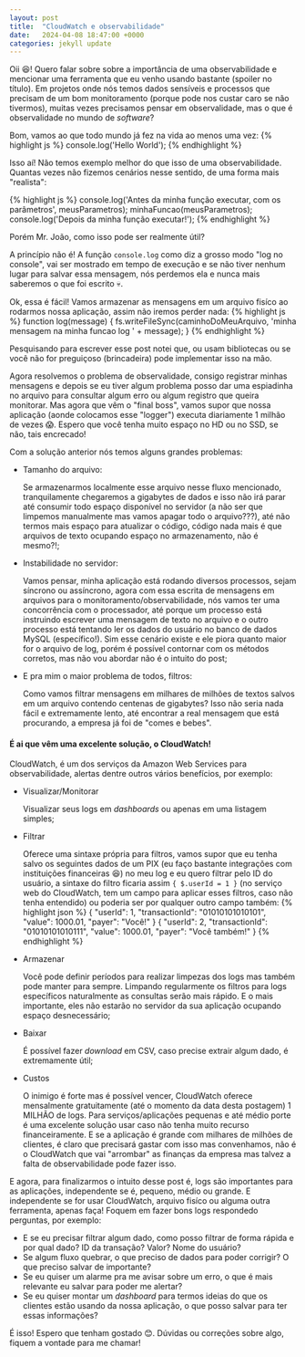 ```yaml
---
layout: post
title:  "CloudWatch e observabilidade"
date:   2024-04-08 18:47:00 +0000
categories: jekyll update
---
```


Oii &#128518;! Quero falar sobre sobre a importância de uma observabilidade e mencionar uma ferramenta que eu venho usando bastante (spoiler no título).
Em projetos onde nós temos dados sensíveis e processos que precisam de um bom monitoramento (porque pode nos custar caro se não tivermos), muitas vezes precisamos pensar em observalidade, mas o que é observalidade no mundo de <i>software</i>?

Bom, vamos ao que todo mundo já fez na vida ao menos uma vez:
{% highlight js %}
console.log('Hello World');
{% endhighlight %}

Isso aí! Não temos exemplo melhor do que isso de uma observabilidade. Quantas vezes não fizemos cenários nesse sentido, de uma forma mais "realista":

{% highlight js %}
console.log('Antes da minha função executar, com os parâmetros', meusParametros);
minhaFuncao(meusParametros);
console.log('Depois da minha função executar!');
{% endhighlight %}

Porém Mr. João, como isso pode ser realmente útil? 

A princípio não é! A função `console.log` como diz a grosso modo "log no console", vai ser mostrado em tempo de execução e se não tiver nenhum lugar para salvar essa mensagem, nós perdemos ela e nunca mais saberemos o que foi escrito &#128128;.

Ok, essa é fácil! Vamos armazenar as mensagens em um arquivo fisíco ao rodarmos nossa aplicação, assim não iremos perder nada:
{% highlight js %}
function log(message) {
   fs.writeFileSync(caminhoDoMeuArquivo, 'minha mensagem na minha funcao log ' + message);
}
{% endhighlight %}

Pesquisando para escrever esse post notei que, ou usam bibliotecas ou se você não for preguiçoso (brincadeira) pode implementar isso na mão.

Agora resolvemos o problema de observalidade, consigo registrar minhas mensagens e depois se eu tiver algum problema posso dar uma espiadinha no arquivo para consultar algum erro ou algum registro que queira monitorar. Mas agora que vêm o "final boss", vamos supor que nossa aplicação (aonde colocamos esse "logger") executa diariamente 1 milhão de vezes &#128561;. Espero que você tenha muito espaço no HD ou no SSD, se não, tais encrecado!

Com a solução anterior nós temos alguns grandes problemas:

* Tamanho do arquivo:

    Se armazenarmos localmente esse arquivo nesse fluxo mencionado, tranquilamente chegaremos a gigabytes de dados e isso não irá parar até consumir todo espaço disponível no servidor (a não ser que limpemos manualmente mas vamos apagar todo o arquivo???), até não termos mais espaço para atualizar o código, código nada mais é que arquivos de texto ocupando espaço no armazenamento, não é mesmo?!;

* Instabilidade no servidor:
  
    Vamos pensar, minha aplicação está rodando diversos processos, sejam síncrono ou assíncrono, agora com essa escrita de mensagens em arquivos para o monitoramento/observabilidade, nós vamos ter uma concorrência com o processador, até porque um processo está instruindo escrever uma mensagem de texto no arquivo e o outro processo está tentando ler os dados do usuário no banco de dados MySQL (específico!). Sim esse cenário existe e ele piora quanto maior for o arquivo de log, porém é possível contornar com os métodos corretos, mas não vou abordar não é o intuito do post;

* E pra mim o maior problema de todos, filtros:

    Como vamos filtrar mensagens em milhares de milhões de textos salvos em um arquivo contendo centenas de gigabytes? Isso não seria nada fácil e extremamente lento, até encontrar a real mensagem que está procurando, a empresa já foi de "comes e bebes".


<h4>É ai que vêm uma excelente solução, o CloudWatch!</h4>

CloudWatch, é um dos serviços da Amazon Web Services para observabilidade, alertas dentre outros vários benefícios, por exemplo:

* Visualizar/Monitorar

    Visualizar seus logs em <i>dashboards</i> ou apenas em uma listagem simples;

* Filtrar

    Oferece uma sintaxe própria para filtros, vamos supor que eu tenha salvo os seguintes dados de um PIX (eu faço bastante integrações com instituições financeiras &#128518;) no meu log e eu quero filtrar pelo ID do usuário, a sintaxe do filtro ficaria assim `{ $.userId = 1 }` (no serviço web do CloudWatch, tem um campo para aplicar esses filtros, caso não tenha entendido) ou poderia ser por qualquer outro campo também:
    {% highlight json %}
    {
        "userId": 1,
        "transactionId": "01010101010101",
        "value": 1000.01,
        "payer": "Você!"
    }
    {
        "userId": 2,
        "transactionId": "01010101010111",
        "value": 1000.01,
        "payer": "Você também!"
    }
    {% endhighlight %}

* Armazenar

    Você pode definir períodos para realizar limpezas dos logs mas também pode manter para sempre. Limpando regularmente os filtros para logs específicos naturalmente as consultas serão mais rápido. E o mais importante, eles não estarão no servidor da sua aplicação ocupando espaço desnecessário;

* Baixar

    É possível fazer <i>download</i> em CSV, caso precise extrair algum dado, é extremamente útil;

* Custos

    O inimigo é forte mas é possível vencer, CloudWatch oferece mensalmente gratuitamente (até o momento da data desta postagem) 1 MILHÃO de logs. Para serviços/aplicações pequenas e até médio porte é uma excelente solução usar caso não tenha muito recurso financeiramente. E se a aplicação é grande com milhares de milhões de clientes, é claro que precisará gastar com isso mas convenhamos, não é o CloudWatch que vai "arrombar" as finanças da empresa mas talvez a falta de observabilidade pode fazer isso.

E agora, para finalizarmos o intuito desse post é, logs são importantes para as aplicações, independente se é, pequeno, médio ou grande. E independente se for usar CloudWatch, arquivo fisíco ou alguma outra ferramenta, apenas faça! Foquem em fazer bons logs respondedo perguntas, por exemplo:

* E se eu precisar filtrar algum dado, como posso filtrar de forma rápida e por qual dado? ID da transação? Valor? Nome do usuário?
* Se algum fluxo quebrar, o que preciso de dados para poder corrigir? O que preciso salvar de importante?
* Se eu quiser um alarme pra me avisar sobre um erro, o que é mais relevante eu salvar para poder me alertar? 
* Se eu quiser montar um <i>dashboard</i> para termos ideias do que os clientes estão usando da nossa aplicação, o que posso salvar para ter essas informações?

É isso! Espero que tenham gostado &#128522;. Dúvidas ou correções sobre algo, fiquem a vontade para me chamar!